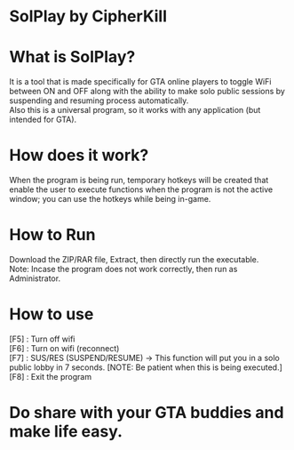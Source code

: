 # SolPlay by CipherKill
# What is SolPlay?
It is a tool that is made specifically for GTA online players to toggle WiFi between ON and OFF along with the ability to make solo public sessions by suspending and resuming process automatically.  
Also this is a universal program, so it works with any application (but intended for GTA).  
# How does it work?
When the program is being run, temporary hotkeys will be created that enable the user to execute functions when the program is not the active window; you can use the hotkeys while being in-game.  
# How to Run
Download the ZIP/RAR file, Extract, then directly run the executable.  
Note: Incase the program does not work correctly, then run as Administrator.
# How to use
[F5] : Turn off wifi  
[F6] : Turn on wifi (reconnect)  
[F7] : SUS/RES (SUSPEND/RESUME) -> This function will put you in a solo public lobby in 7 seconds. [NOTE: Be patient when this is being executed.]  
[F8] : Exit the program  
# Do share with your GTA buddies and make life easy.
